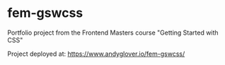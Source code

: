 # fem-gswcss

Portfolio project from the Frontend Masters course "Getting Started with CSS"

Project deployed at: https://www.andyglover.io/fem-gswcss/
